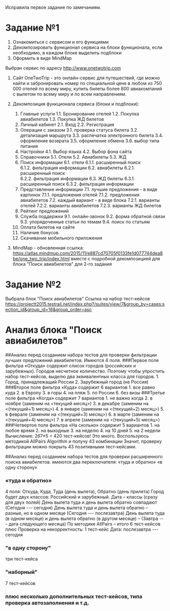 Исправила первое задание по замечаниям.
# Задание №1
1. Ознакомиться с сервисом и его функциями
2. Декомпозировать функционал сервиса на блоки функционала, если необходимо, в каждом блоке выделить подблоки 
3. Оформить в виде MindMap

Выбран сервис по адресу http://www.onetwotrip.com

1. Сайт OneTwoTrip - это онлайн-сервис для путешествий, где можно найти и забронировать номер по специальной цене в любом из 750 000 отелей по всему миру, купить билеты более 800 авиакомпаний с вылетом по всему миру и по всем направлениям.

2. Декомпозиция функционала сервиса (блоки и подблоки):
    1.	Главные услуги
        1.1.	Бронирование отелей
        1.2.	Покупка авиабилетов
        1.3.	Покупка ЖД билетов
    2.	Личный кабинет
        2.1.	 Вход
        2.2.	 Регистрация
    3.	Операции с заказом
        3.1.	 проверка статуса билета
        3.2.	 детализация маршрута
        3.3.	 распечатка электронного билета
        3.4.	 оформление возврата
        3.5.	 оформление обмена
        3.6.	 выбор типа питания
    4.	Настройки
        4.1.	 Выбор языка
        4.2.	 Выбор фона сайта
    5.	Справочники
        5.1.	 Отели
        5.2.	 Авиабилеты
        5.3.	 ЖД
    6.	Поиск информации
        6.1. отели
            6.1.1. расширенный поиск	
            6.1.2. фильтрация информации
        6.2. авиабилеты
            6.2.1. расширенный поиск	
            6.2.2. фильтрация информации
	6.3. ЖД билеты
	    6.3.1. расширенный поиск
	    6.3.2. фильтрация информации	
    7.	Представление информации
        7.1.	 лучшие предложения - в виде картинок
            7.1.1.	предложения отелей
            7.1.2.	предложения авиабилетов
        7.2.	 каждый вариант - в виде блока
            7.2.1.	варианты отелей
            7.2.2.	варианты авиабилетов
            7.2.3.	варианты ЖД билетов
    8.	Рейтинг предложений
    9.	Служба поддержки
        9.1.	 онлайн-звонок
        9.2.	 форма обратной связи
        9.3.	 упорядоченные статьи по темам
        9.4.	 поиск по статьям
    10.	Оплата билетов на сайте
    11. Наличие бонусов
    12. Скачивание мобильного приложения


3. MindMap - обновленная ссылка: https://atlas.mindmup.com/2015/11/e887cd70705f0133fe1d077744dea8be/one_two_trip/index.html
   вместе с подробной декомпозицией для блока "Поиск авиабилетов" для 2-го задания

# Задание №2
Выбрала блок "Поиск авиабилетов"
Ссылка на набор тест-кейсов
https://projectt2015.testrail.net/index.php?/suites/view/7&group_by=cases:section_id&group_id=16&group_order=asc

# Анализ блока "Поиск авиабилетов"
##Анализ перед созданием набора тестов для проверки фильтрации лучших предложений авиабилетов.
Имеются 4 поля.
###Первое поле фильтра «Откуда» содержит список городов (российских и зарубежных). Городов несчетное количество. Поэтому чтобы упростить набор тест-кейсов, выделю два эквивалентных класса для городов.
	1. Город, принадлежащий России
	2. Зарубежный город (не Россия)
###Второе поле фильтра «Куда» содержит 6 вариантов
	1. все равно куда
	2. в Европу
	3. в горы
	4. на пляж
	5. по России
	6. без визы
###Третье поле фильтра «Когда» содержит 7 вариантов
	1. не важно когда
	2. в ноябре (заменим на <текущий месяц>)
	3. в декабре (заменим на <(текущий+1) месяц>)
	4. в январе (заменим на <(текущий+2) месяц>)
	5. в феврале (заменим на <(текущий+3) месяц>)
	6. в марте (заменим на <(текущий+4) месяц>)
	7. в апреле (заменим на <(текущий+5) месяц>)
###Четвертое поле фильтра «На сколько» содержит 5 вариантов
	1. на любое время
	2. на выходные
	3. на неделю
	4. на 10 дней
	5. на 2 недели
Вычисление: 2*6*7*5 = 420 тест-кейсов! Это много.
Воспользуюсь методикой AllPairs Algorithm и получу 43 комбинации
Значит, проверку фильтрации можно покрыть 43 позитивными тест-кейсами.

##Анализ перед созданием набора тестов для проверки расширенного поиска авиабилетов.
имеются два переключателя:
	«туда и обратно» 
    «в одну сторону»
    
### «туда и обратно» 
4 поля: Откуда, Куда, Туда (день вылета), Обратно (день прилета)
Город будет двух классов: Российский и зарубежный.
Дата – классы (сразу для двух полей)
	День вылета туда и день вылета обратно совпадают (Сегодня --- сегодня)
	День вылета туда и день вылета обратно – разные, но в одном месяце (Сегодня --- послезавтра)
	День вылета туда (в одном месяце) и день вылета обратно (в другом месяце) – (Завтра --- дата следующего месяца)
По методике AllPairs – итого 6 тест-кейсов
плюс
Проверка на некорректность: 1 тест-кейс
Дата: послезавтра --- сегодня

### "в одну сторону"
три тест-кейса

### "наборный"
7 тест-кейсов

### плюс несколько дополнительных тест-кейсов, типа проверка автозаполнения и т.д.

